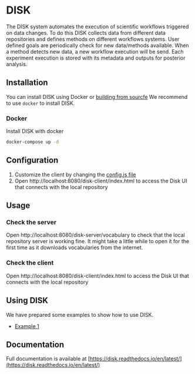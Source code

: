 
# DISK

The DISK system automates the execution of scientific workflows triggered 
on data changes. To do this DISK collects data from different data repositories
and defines methods on different workflows systems. User defined goals are 
periodically check for new data/methods available. When a method detects new data,
a new workflow execution will be send. Each experiment execution is stored with its
metadata and outputs for posterior analysis.

## Installation

You can install DISK using Docker or [building from sourcfe](./building.md)
We recommend to use `docker` to install DISK. 


### Docker

Install DISK with docker

```bash
docker-compose up -d
```


## Configuration

1. Customize the client by changing the [config.js file](./config.js)
2. Open http://localhost:8080/disk-client/index.html to access the Disk UI that connects with the local repository

## Usage

### Check the server

Open http://localhost:8080/disk-server/vocabulary to check that the local repository server is working fine. It might take a little while to open it for the first time as it downloads vocabularies from the internet.

### Check the client

Open http://localhost:8080/disk-client/index.html to access the Disk UI that connects with the local repository

## Using DISK

We have prepared some examples to show how to use DISK.

- [Example 1](./docs/example1.md)


## Documentation

Full documentation is available at [https://disk.readthedocs.io/en/latest/](https://disk.readthedocs.io/en/latest/)
